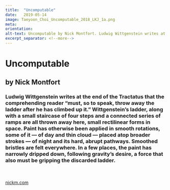 ```yaml
---
title:  "Uncomputable"
date:   2019-05-14
image: Taeyoon_Choi_Uncomputable_2018_LKJ_1a.png
meta:
orientation: 
alt-text: Uncomputable by Nick Montfort. Ludwig Wittgenstein writes at the end of the Tractatus that the comprehending reader “must, so to speak, throw away the ladder after he has climbed up it.” Wittgenstein’s ladder, along with a small staircase of four steps and a connected series of ramps are all thrown away here, small rectilinear forms in space. <!--more--> Paint has otherwise been applied in smooth rotations, some of it — of day and thin cloud — placed atop broader strokes — of night and its hard, abrupt pathways. Smoothed bristles are felt everywhere. In a few places, the paint has narrowly dripped down, following gravity’s desire, a force that also must be gripping the discarded ladder.
excerpt_separator: <!--more-->
---
```


# Uncomputable
## by Nick Montfort

### Ludwig Wittgenstein writes at the end of the Tractatus that the comprehending reader “must, so to speak, throw away the ladder after he has climbed up it.” Wittgenstein’s ladder, along with a small staircase of four steps and a connected series of ramps are all thrown away here, small rectilinear forms in space. <!--more--> Paint has otherwise been applied in smooth rotations, some of it — of day and thin cloud — placed atop broader strokes — of night and its hard, abrupt pathways. Smoothed bristles are felt everywhere. In a few places, the paint has narrowly dripped down, following gravity’s desire, a force that also must be gripping the discarded ladder.
<br>
<br>
<a href="https://nickm.com/" target="_blank">nickm.com</a>